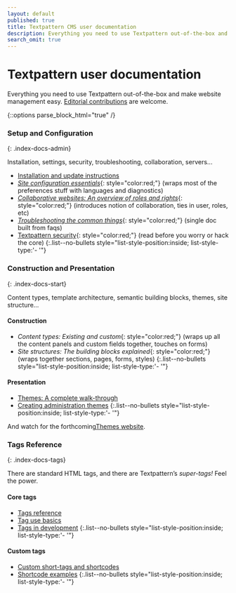 ```yaml
---
layout: default
published: true
title: Textpattern CMS user documentation
description: Everything you need to use Textpattern out-of-the-box and make website management easy.
search_omit: true
---
```


# Textpattern user documentation

Everything you need to use Textpattern out-of-the-box and make website management easy. [Editorial contributions](https://github.com/textpattern/textpattern.github.io/blob/master/README.md) are welcome.

{::options parse_block_html="true" /}

<div class="layout-container index-docs">
<section class="layout-3col">

### Setup and Configuration
{: .index-docs-admin}

Installation, settings, security, troubleshooting, collaboration, servers...


* [Installation and update instructions](/articles/#installation-and-update-instructions)
* [*Site configuration essentials*](/articles/site-configuration-essentials){: style="color:red;"} (wraps most of the preferences stuff with languages and diagnostics)
* [*Collaborative websites: An overview of roles and rights*](/articles/roles-and-rights-in-collaborative-websites){: style="color:red;"} (introduces notion of collaboration, ties in user, roles, etc)
* [*Troubleshooting the common things*](/articles/troubleshooting-the-common-things){: style="color:red;"} (single doc built from faqs)
* [Textpattern security](/articles/security){: style="color:red;"} (read before you worry or hack the core)
{:.list--no-bullets style="list-style-position:inside; list-style-type:'- '"}

</section>

<section class="layout-3col">

### Construction and Presentation
{: .index-docs-start}

Content types, template architecture, semantic building blocks, themes, site structure…

<section>

#### Construction

* *Content types: Existing and custom*{: style="color:red;"} (wraps up all the content panels and custom fields together, touches on forms)
* *Site structures: The building blocks explained*{: style="color:red;"} (wraps together sections, pages, forms, styles)
{:.list--no-bullets style="list-style-position:inside; list-style-type:'- '"}

</section>
<section>

#### Presentation

* [Themes: A complete walk-through](/themes/themes-a-complete-walk-through)
* [Creating administration themes](/themes/creating-administration-themes)
{:.list--no-bullets style="list-style-position:inside; list-style-type:'- '"}

And watch for the forthcoming[Themes website](https://github.com/textpattern/textpattern-themes-website).

</section>
</section>

<section class="layout-3col">

### Tags Reference
{: .index-docs-tags}

There are standard HTML tags, and there are Textpattern’s *super-tags!* Feel the power. 

<section>

#### Core tags

* [Tags reference](/tags/)
* [Tag use basics](/tags/tag-basics/)
* [Tags in development](/tags/tags-in-development)
{:.list--no-bullets style="list-style-position:inside; list-style-type:'- '"}

</section>
<section>

#### Custom tags

* [Custom short-tags and shortcodes](/tags/shortcodes/custom-short-tags-and-shortcodes)
* [Shortcode examples](/tags/shortcodes/)
{:.list--no-bullets style="list-style-position:inside; list-style-type:'- '"}

</section>
</section>
</div>
